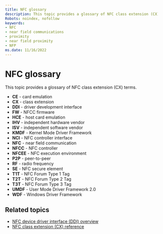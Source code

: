 ```yaml
---
title: NFC glossary
description: This topic provides a glossary of NFC class extension (CX) terms.
Robots: noindex, nofollow
keywords:
- NFC
- near field communications
- proximity
- near field proximity
- NFP
ms.date: 11/16/2022
---
```


# NFC glossary

This topic provides a glossary of NFC class extension (CX) terms.

- **CE** - card emulation
- **CX** - class extension
- **DDI** - driver development interface
- **FW** - NFCC firmware
- **HCE** - host card emulation
- **IHV** - independent hardware vendor
- **ISV** - independent software vendor
- **KMDF** - Kernel Mode Driver Framework
- **NCI** - NFC controller interface
- **NFC** - near field communication
- **NFCC** - NFC controller
- **NFCEE** - NFC execution environment
- **P2P** - peer-to-peer
- **RF** - radio frequency
- **SE** - NFC secure element
- **T1T** - NFC Forum Type 1 Tag
- **T2T** - NFC Forum Type 2 Tag
- **T3T** - NFC Forum Type 3 Tag
- **UMDF** - User Mode Driver Framework 2.0
- **WDF** - Windows Driver Framework

## Related topics

- [NFC device driver interface (DDI) overview](/windows-hardware/drivers/ddi/index)
- [NFC class extension (CX) reference](/windows-hardware/drivers/ddi/index)
